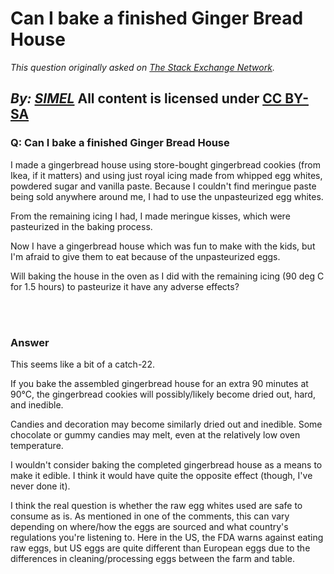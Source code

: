 # Can I bake a finished Ginger Bread House

_This question originally asked on [The Stack Exchange Network](https://cooking.stackexchange.com/q/103972)._

_By: [SIMEL](https://cooking.stackexchange.com/u/58063)_
All content is licensed under [CC BY-SA](https://creativecommons.org/licenses/by-sa/4.0/)
<br>
--------------------------------------------
### Q: Can I bake a finished Ginger Bread House
<p>I made a gingerbread house using store-bought gingerbread cookies (from Ikea, if it matters) and using just royal icing made from whipped egg whites, powdered sugar and vanilla paste. Because I couldn't find meringue paste being sold anywhere around me, I had to use the unpasteurized egg whites.</p>

<p>From the remaining icing I had, I made meringue kisses, which were pasteurized in the baking process.</p>

<p>Now I have a gingerbread house which was fun to make with the kids, but I'm afraid to give them to eat because of the unpasteurized eggs.</p>

<p>Will baking the house in the oven as I did with the remaining icing (90 deg C for 1.5 hours) to pasteurize it have any adverse effects?</p>

<br><br>
### Answer 
<p>This seems like a bit of a catch-22. </p>

<p>If you bake the assembled gingerbread house for an extra 90 minutes at 90°C, the gingerbread cookies will possibly/likely become dried out, hard, and inedible. </p>

<p>Candies and decoration may become similarly dried out and inedible. Some chocolate or gummy candies may melt, even at the relatively low oven temperature. </p>

<p>I wouldn't consider baking the completed gingerbread house as a means to make it edible. I think it would have quite the opposite effect (though, I've never done it).</p>

<p>I think the real question is whether the raw egg whites used are safe to consume as is. As mentioned in one of the comments, this can vary depending on where/how the eggs are sourced and what country's regulations you're listening to. Here in the US, the FDA warns against eating raw eggs, but US eggs are quite different than European eggs due to the differences in cleaning/processing eggs between the farm and table. </p>

